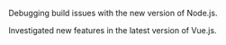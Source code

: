 Debugging build issues with the new version of Node.js.

Investigated new features in the latest version of Vue.js.